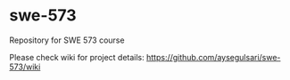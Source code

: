 # swe-573
Repository for SWE 573 course

Please check wiki for project details: https://github.com/aysegulsari/swe-573/wiki

